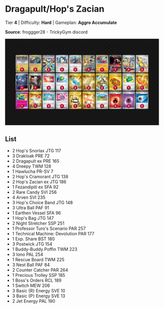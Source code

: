 # Dragapult/Hop's Zacian

Tier **4** | Difficulty: **Hard** | Gameplan: **Aggro Accumulate**

**Source**: froggger28 - TrickyGym discord

![decklist](../../!Images/Standard/16SVI-JTG/Dragapult-Hop%27s%20Zacian.png)

## List
* 2 Hop's Snorlax JTG 117
* 3 Drakloak PRE 72
* 2 Dragapult ex PRE 165
* 4 Dreepy TWM 128
* 1 Hawlucha PR-SV 7
* 2 Hop's Cramorant JTG 138
* 2 Hop's Zacian ex JTG 186
* 1 Fezandipiti ex SFA 92
* 2 Rare Candy SVI 256
* 4 Arven SVI 235
* 3 Hop's Choice Band JTG 148
* 3 Ultra Ball PAF 91
* 1 Earthen Vessel SFA 96
* 1 Hop's Bag JTG 147
* 2 Night Stretcher SSP 251
* 1 Professor Turo's Scenario PAR 257
* 1 Technical Machine: Devolution PAR 177
* 1 Exp. Share BST 180
* 3 Postwick JTG 154
* 1 Buddy-Buddy Poffin TWM 223
* 3 Iono PAL 254
* 1 Rescue Board TWM 225
* 3 Nest Ball PAF 84
* 2 Counter Catcher PAR 264
* 1 Precious Trolley SSP 185
* 1 Boss's Orders RCL 189
* 1 Switch MEW 206
* 3 Basic {R} Energy SVE 10
* 3 Basic {P} Energy SVE 13
* 2 Jet Energy PAL 190
